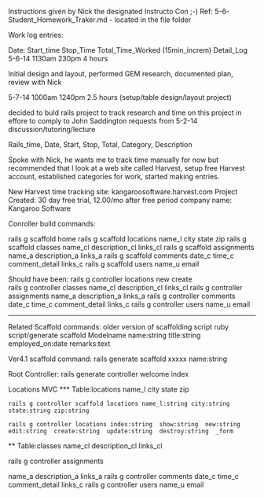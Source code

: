 Instructions given by Nick the designated Instructo Con ;-)
Ref: 5-6-Student_Homework_Traker.md - located in the file folder

Work log entries:

Date: 	Start_time 	Stop_Time Total_Time_Worked (15min_increm)		Detail_Log
5-6-14	1130am			230pm			4 hours		

Initial design and layout, performed GEM research, documented plan, review with Nick

5-7-14 	1000am			1240pm		2.5 hours (setup/table design/layout project)

decided to buld rails project to track research and time on this project in effore to 
comply to John Saddington requests from 5-2-14 discussion/tutoring/lecture

Rails_time, Date, Start, Stop, Total, Category, Description

Spoke with Nick, he wants me to track time manually for now but recommended that I look at a web 
site called Harvest, setup free Harvest account, established categories for work, started making entries.

New Harvest time tracking site: kangaroosoftware.harvest.com
Project Created: 30 day free trial, 12.00/mo after free period
company name: Kangaroo Software

Conroller build commands:

rails g scaffold home
rails g scaffold locations name_l city state zip
rails g scaffold classes name_cl description_cl links_cl
rails g scaffold assignments name_a description_a links_a
rails g scaffold comments date_c time_c comment_detail links_c
rails g scaffold users name_u email

Should have been: 
rails g controller locations new create  
rails g controller classes name_cl description_cl links_cl
rails g controller assignments name_a description_a links_a
rails g controller comments date_c time_c comment_detail links_c
rails g controller users name_u email
***********************************************************************************
Related Scaffold commands:
older version of scaffolding script
ruby script/generate scaffold Modelname name:string title:string employed_on:date remarks:text

Ver4.1 scaffold command:
rails generate scaffold xxxxx name:string

Root Controller:
rails generate controller welcome index

Locations MVC
*** Table:locations 
name_l city state zip

	rails g controller scaffold locations name_l:string city:string state:string zip:string

	rails g controller locations index:string  show:string  new:string  edit:string  create:string  update:string  destroy:string  _form


** Table:classes
name_cl description_cl links_cl



rails g controller assignments 

name_a description_a links_a
rails g controller comments date_c time_c comment_detail links_c
rails g controller users name_u email